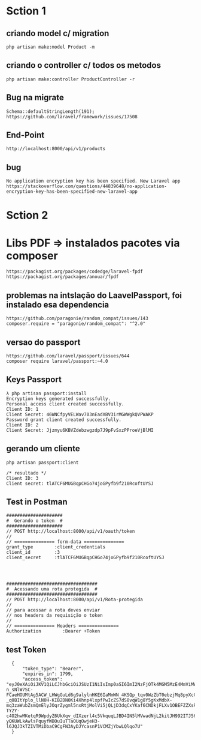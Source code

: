 # Sction 1
## criando model c/ migration
	php artisan make:model Product -m
	
## criando o controller c/ todos os metodos
	php artisan make:controller ProductController -r

## Bug na migrate
	Schema::defaultStringLength(191);
	https://github.com/laravel/framework/issues/17508

## End-Point
	http://localhost:8000/api/v1/products

## bug 
	No application encryption key has been specified. New Laravel app
	https://stackoverflow.com/questions/44839648/no-application-encryption-key-has-been-specified-new-laravel-app



# Sction 2
# Libs PDF => instalados pacotes via composer
    https://packagist.org/packages/codedge/laravel-fpdf
    https://packagist.org/packages/anouar/fpdf
    

## problemas na intslação do LaavelPassport, foi instalado esa dependencia
    https://github.com/paragonie/random_compat/issues/143
    composer.require = "paragonie/random_compat": "^2.0"
## versao do passport
    https://github.com/laravel/passport/issues/644 
    composer require laravel/passport:~4.0
    
## Keys Passport
    λ php artisan passport:install
    Encryption keys generated successfully.
    Personal access client created successfully.
    Client ID: 1
    Client Secret: 46WNCfpyVELWav703nEadXBV3irMGWWgkQVPWAKP
    Password grant client created successfully.
    Client ID: 2
    Client Secret: Jjzmyu6KBVZdebzwgzdp7J9pFvSxzPProeVjBlMI

## gerando um cliente 
    php artisan passport:client
    
    /* resultado */
    Client ID: 3
    Client secret: tlATCF6MUGBqpCHGo74joGPyfb9f210RcoftUYSJ
    

## Test in Postman
    
    #####################
    #  Gerando o token  #
    #####################
    // POST http://localhost:8000/api/v1/oauth/token
    //
    // =============== form-data ===============
    grant_type        :client_credentials
    client_id         :3
    client_secret     :tlATCF6MUGBqpCHGo74joGPyfb9f210RcoftUYSJ
    

   
   
    ##################################
    #  Acessando uma rota protegida  #
    ##################################
    // POST http://localhost:8000/api/v1/Rota-protegida
    //
    // para acessar a rota deves enviar
    // nos headers da requisição o token
    //
    // =============== Headers ===============
    Authorization        :Bearer +Token
    
  
  
  ## test Token
      {
          "token_type": "Bearer",
          "expires_in": 1799,
          "access_token": "eyJ0eXAiOiJKV1QiLCJhbGciOiJSUzI1NiIsImp0aSI6ImI2NzFjOTk4MGM5MzE4MmViMWZjZWM5Njk2NDI0MjNjN2M5OTYyZThhNTA3NWZhMjc5NjNmOTFiMjA3ZDFkZjYwOTFlMTVmMzk4MDlkNjc1In0.eyJhdWQiOiIzIiwianRpIjoiYjY3MWM5OTgwYzkzMTgyZWIxZmNlYzk2OTY0MjQyM2M3Yzk5NjJlOGE1MDc1ZmEyNzk2M2Y5MWIyMDdkMWRmNjA5MWUxNWYzOTgwOWQ2NzUiLCJpYXQiOjE1MzIzNTQwMjgsIm5iZiI6MTUzMjM1NDAyOCwiZXhwIjoxNTMyMzU1ODI3LCJzdWIiOiIiLCJzY29wZXMiOltdfQ.jMWJaeDiYQunJRwGo1tf3S0zR5VOGrjkkxh3mdWzyPJEVz06tALJg3xNbQ99DO7bpBTtisqpVKm49VlhAd0omPOiRciqmr6FPkDL-n_sNlW7SC-FCaeHOUMtAg5ACW_LHWgGuLd6g9alylnHKE6IaMmWN_4KSQp_tqv0WzZbT0ebzjMq8pyXcCEpzDCYVFigAFU8xE2kF3QfgmVGV5_lq_0aqA0oEhdsL3pz72ylSt0I_LxVYCqhC6e895jhApTtWDKnS5-_q0BItYplo_llN0H-KIB2DN0Ki4Xhnp4lxpfPwIcZS7dS8vqW1g8Y5gKxMdbX-mq3zaWubZsmQmElyJOqrZygml5nxRtjMolVi5jQLjD3dqCxYKaf6CNDkjFLXv1OBEFZZXsRQHyr1fy7_luQjVm3lM_NpkT2wEhU4DaCCuxeQ72zQIzw8528aQo97kXjfiB6ErqkG71plznxjCqX3PsYaXpwrYYbhXdKL8lSN0kJ6Vd017cBK0cbrDxLnvR_Q0qg-TY2Y-c4O2hwMKetqR9WpdyZ6UkXqv_dIXzerl4c5VkquqLJBD4IN5lMVwadNjL2kitJH992ITJ56-yQKUWLkAwlsPquyfWBOuIuTTaOUqOwjeH3-l6JQJ3kTZIVTMiDbaC9CgFN3AyDJYcasnP1VCMZjYbwLQlqo7U"
      }